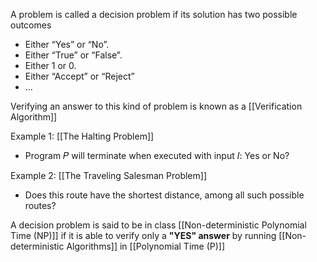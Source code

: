 A problem is called a decision problem if its solution has two
possible outcomes
- Either “Yes” or “No”.
- Either “True” or “False”.
- Either 1 or 0.
- Either “Accept” or “Reject”
- ...

Verifying an answer to this kind of problem is known as a [[Verification Algorithm]]

Example 1: [[The Halting Problem]]
- Program 𝑃 will terminate when executed with input 𝐼: Yes or No?

Example 2: [[The Traveling Salesman Problem]]
- Does this route have the shortest distance, among all such possible routes?

A decision problem is said to be in class [[Non-deterministic Polynomial Time (NP)]]  if it is able to verify only a **"YES" answer** by running [[Non-deterministic Algorithms]] in [[Polynomial Time (P)]]